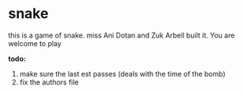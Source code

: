 # snake

this is a game of snake.
miss Ani Dotan and Zuk Arbell built it.
You are welcome to play

__todo:__
1. make sure the last est passes (deals with the time of the bomb)
2. fix the authors file 